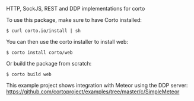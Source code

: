 HTTP, SockJS, REST and DDP implementations for corto

To use this package, make sure to have Corto installed:
```
$ curl corto.io/install | sh
```
You can then use the corto installer to install web:
```
$ corto install corto/web
```
Or build the package from scratch:
```
$ corto build web
```

This example project shows integration with Meteor using the DDP server:
https://github.com/cortoproject/examples/tree/master/c/SimpleMeteor

